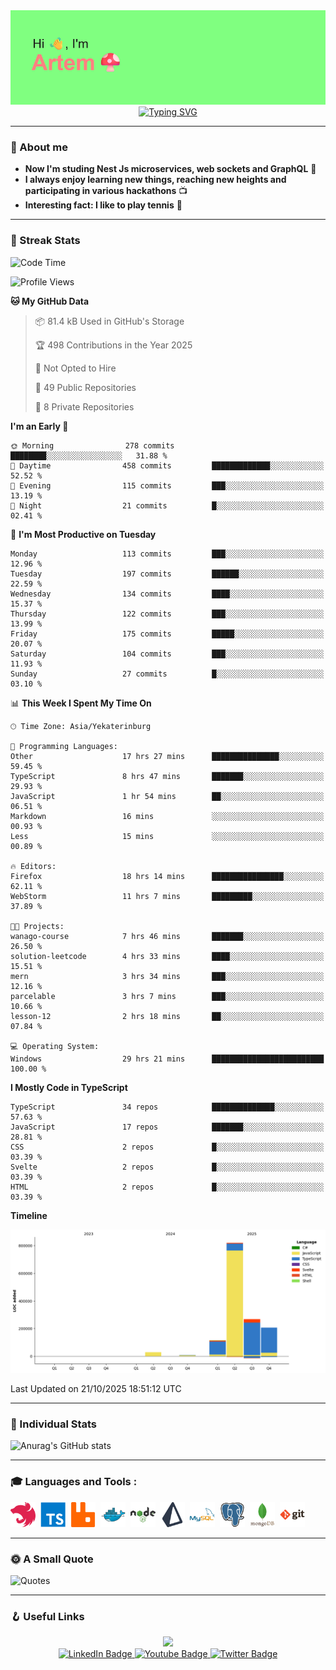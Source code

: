 <div id="header" align="center">
  <img src="https://github.com/CurlyBattery/CurlyBattery/blob/master/header.png?raw=true" alt="альтернативный текст">
  <a href="https://git.io/typing-svg"><img src="https://readme-typing-svg.demolab.com?font=Fira+Code&pause=1000&color=2BF777&width=435&lines=I've+been+doing+backend+programming+;on+Nest+JS+for+17+months+now" alt="Typing SVG" /></a>
</div>

---

### :otter: About me 
- __Now I'm studing Nest Js microservices, web sockets and GraphQL__ 🧩
- __I always enjoy learning new things, reaching new heights and participating in various hackathons__ 📺
- __Interesting fact: I like to play tennis__ 🏓

---

### :monorail: Streak Stats 

<!--START_SECTION:waka-->
![Code Time](http://img.shields.io/badge/Code%20Time-1%2C664%20hrs%2042%20mins-blue)

![Profile Views](http://img.shields.io/badge/Profile%20Views-0-blue)

**🐱 My GitHub Data** 

> 📦 81.4 kB Used in GitHub's Storage 
 > 
> 🏆 498 Contributions in the Year 2025
 > 
> 🚫 Not Opted to Hire
 > 
> 📜 49 Public Repositories 
 > 
> 🔑 8 Private Repositories 
 > 
**I'm an Early 🐤** 

```text
🌞 Morning                278 commits         ████████░░░░░░░░░░░░░░░░░   31.88 % 
🌆 Daytime                458 commits         █████████████░░░░░░░░░░░░   52.52 % 
🌃 Evening                115 commits         ███░░░░░░░░░░░░░░░░░░░░░░   13.19 % 
🌙 Night                  21 commits          █░░░░░░░░░░░░░░░░░░░░░░░░   02.41 % 
```
📅 **I'm Most Productive on Tuesday** 

```text
Monday                   113 commits         ███░░░░░░░░░░░░░░░░░░░░░░   12.96 % 
Tuesday                  197 commits         ██████░░░░░░░░░░░░░░░░░░░   22.59 % 
Wednesday                134 commits         ████░░░░░░░░░░░░░░░░░░░░░   15.37 % 
Thursday                 122 commits         ███░░░░░░░░░░░░░░░░░░░░░░   13.99 % 
Friday                   175 commits         █████░░░░░░░░░░░░░░░░░░░░   20.07 % 
Saturday                 104 commits         ███░░░░░░░░░░░░░░░░░░░░░░   11.93 % 
Sunday                   27 commits          █░░░░░░░░░░░░░░░░░░░░░░░░   03.10 % 
```


📊 **This Week I Spent My Time On** 

```text
🕑︎ Time Zone: Asia/Yekaterinburg

💬 Programming Languages: 
Other                    17 hrs 27 mins      ███████████████░░░░░░░░░░   59.45 % 
TypeScript               8 hrs 47 mins       ███████░░░░░░░░░░░░░░░░░░   29.93 % 
JavaScript               1 hr 54 mins        ██░░░░░░░░░░░░░░░░░░░░░░░   06.51 % 
Markdown                 16 mins             ░░░░░░░░░░░░░░░░░░░░░░░░░   00.93 % 
Less                     15 mins             ░░░░░░░░░░░░░░░░░░░░░░░░░   00.89 % 

🔥 Editors: 
Firefox                  18 hrs 14 mins      ████████████████░░░░░░░░░   62.11 % 
WebStorm                 11 hrs 7 mins       █████████░░░░░░░░░░░░░░░░   37.89 % 

🐱‍💻 Projects: 
wanago-course            7 hrs 46 mins       ███████░░░░░░░░░░░░░░░░░░   26.50 % 
solution-leetcode        4 hrs 33 mins       ████░░░░░░░░░░░░░░░░░░░░░   15.51 % 
mern                     3 hrs 34 mins       ███░░░░░░░░░░░░░░░░░░░░░░   12.16 % 
parcelable               3 hrs 7 mins        ███░░░░░░░░░░░░░░░░░░░░░░   10.66 % 
lesson-12                2 hrs 18 mins       ██░░░░░░░░░░░░░░░░░░░░░░░   07.84 % 

💻 Operating System: 
Windows                  29 hrs 21 mins      █████████████████████████   100.00 % 
```

**I Mostly Code in TypeScript** 

```text
TypeScript               34 repos            ██████████████░░░░░░░░░░░   57.63 % 
JavaScript               17 repos            ███████░░░░░░░░░░░░░░░░░░   28.81 % 
CSS                      2 repos             █░░░░░░░░░░░░░░░░░░░░░░░░   03.39 % 
Svelte                   2 repos             █░░░░░░░░░░░░░░░░░░░░░░░░   03.39 % 
HTML                     2 repos             █░░░░░░░░░░░░░░░░░░░░░░░░   03.39 % 
```



**Timeline**

![Lines of Code chart](https://raw.githubusercontent.com/CurlyBattery/CurlyBattery/master/assets/bar_graph.png)


 Last Updated on 21/10/2025 18:51:12 UTC
<!--END_SECTION:waka-->

---

### :slot_machine: Individual Stats 
![Anurag's GitHub stats](https://github-readme-stats.vercel.app/api?username=CurlyBattery&hide=contribs,prs&theme=dracula)

---

### :mortar_board: Languages and Tools :
<div>
  <img src="https://github.com/devicons/devicon/blob/master/icons/nestjs/nestjs-original.svg" title="Nest" alt="Nest" width="40" height="40"/>&nbsp;
  <img src="https://github.com/devicons/devicon/blob/master/icons/typescript/typescript-plain.svg" title="TypeScript" alt="TypeScript" width="40" height="40"/>&nbsp;
  <img src="https://github.com/devicons/devicon/blob/master/icons/rabbitmq/rabbitmq-original.svg" title="Rabbit" alt="RabbitMQ" width="40" height="40"/>&nbsp;
  <img src="https://github.com/devicons/devicon/blob/master/icons/docker/docker-original.svg" title="Docker" alt="Docker" width="40" height="40"/>&nbsp;
  <img src="https://github.com/devicons/devicon/blob/master/icons/nodejs/nodejs-original-wordmark.svg" title="NodeJS" alt="NodeJS" width="40" height="40"/>&nbsp;
  <img src="https://github.com/devicons/devicon/blob/master/icons/prisma/prisma-original.svg" title="Prisma"  alt="Prisma" width="40" height="40"/>&nbsp;
  <img src="https://github.com/devicons/devicon/blob/master/icons/mysql/mysql-original-wordmark.svg" title="MySQL"  alt="MySQL" width="40" height="40"/>&nbsp;
  <img src="https://github.com/devicons/devicon/blob/master/icons/postgresql/postgresql-original.svg" title="PostgreSQL"  alt="PostgreSQL" width="40" height="40"/>&nbsp;
  <img src="https://github.com/devicons/devicon/blob/master/icons/mongodb/mongodb-original-wordmark.svg" title="MongoDB" alt="MongoDB" width="40" height="40"/>&nbsp;
  <img src="https://github.com/devicons/devicon/blob/master/icons/git/git-original-wordmark.svg" title="Git" **alt="Git" width="40" height="40"/>
</div>

---

### :sun_with_face: A Small Quote
![Quotes](https://quotes-github-readme.vercel.app/api?type=horizontal&theme=dark)

---

### :hook: Useful Links 
<div align="center">
  <img src="https://media2.giphy.com/media/v1.Y2lkPTc5MGI3NjExdG1qb3M0MHpyZmczeDJoZzR4Z2lvcXBydDhpejNpb3Zoc2NoM2lnaCZlcD12MV9pbnRlcm5hbF9naWZfYnlfaWQmY3Q9Zw/FXynzLoP14IHsnfGmO/giphy.gif" height="300">
  
  <div id="badges">
  <a href="your-linkedin-URL">
    <img src="https://img.shields.io/badge/LinkedIn-blue?style=for-the-badge&logo=linkedin&logoColor=white" alt="LinkedIn Badge"/>
  </a>
  <a href="your-youtube-URL">
    <img src="https://img.shields.io/badge/YouTube-red?style=for-the-badge&logo=youtube&logoColor=white" alt="Youtube Badge"/>
  </a>
  <a href="your-twitter-URL">
    <img src="https://img.shields.io/badge/Twitter-blue?style=for-the-badge&logo=twitter&logoColor=white" alt="Twitter Badge"/>
  </a>
